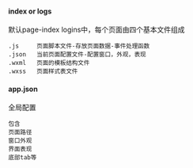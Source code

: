#### index or logs

默认page-index  logins中，每个页面由四个基本文件组成

```
.js		页面脚本文件-存放页面数据-事件处理函数
.json	当前页面配置文件-配置窗口，外观，表现
.wxml	页面的模板结构文件
.wxss	页面样式表文件
```



#### app.json

全局配置

```
包含
页面路径
窗口外观
界面表现
底部tab等
```

